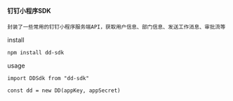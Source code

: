 #### 钉钉小程序SDK

`封装了一些常用的钉钉小程序服务端API，获取用户信息、部门信息、发送工作消息、审批流等`

install

```
npm install dd-sdk
```

usage

```
import DDSdk from "dd-sdk"

const dd = new DD(appKey, appSecret)
```